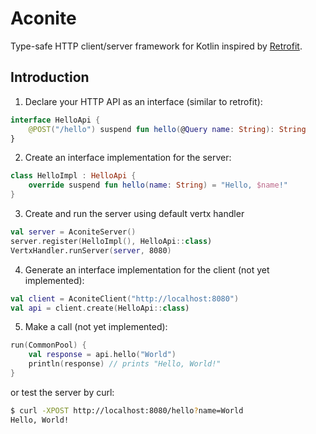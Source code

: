 Aconite
=======

Type-safe HTTP client/server framework for Kotlin inspired by [Retrofit](http://square.github.io/retrofit/).

Introduction
------------

1) Declare your HTTP API as an interface (similar to retrofit):

```kotlin
interface HelloApi {
    @POST("/hello") suspend fun hello(@Query name: String): String
}
```

2) Create an interface implementation for the server:

```kotlin
class HelloImpl : HelloApi {
    override suspend fun hello(name: String) = "Hello, $name!"
}
```

3) Create and run the server using default vertx handler

```kotlin
val server = AconiteServer()
server.register(HelloImpl(), HelloApi::class)
VertxHandler.runServer(server, 8080)
```

4) Generate an interface implementation for the client (not yet implemented):

```kotlin
val client = AconiteClient("http://localhost:8080")
val api = client.create(HelloApi::class)
```

5) Make a call (not yet implemented):

```kotlin
run(CommonPool) {
    val response = api.hello("World")
    println(response) // prints "Hello, World!"
}
```

or test the server by curl:

```bash
$ curl -XPOST http://localhost:8080/hello?name=World
Hello, World!
```
